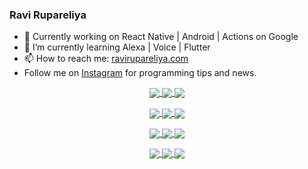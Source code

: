### Ravi Rupareliya

- 🔭 Currently working on React Native | Android | Actions on Google
- 🌱 I’m currently learning Alexa | Voice | Flutter
- 📫 How to reach me: [ravirupareliya.com](https://ravirupareliya.com)
- Follow me on [Instagram](https://www.instagram.com/ravi.rupareliya/) for programming tips and news.

<a href="https://www.instagram.com/ravi.rupareliya/" target="_blank">
<!-- insta-feed:START-->
<p align="center">
<img align="center" src=https://scontent-atl3-1.cdninstagram.com/v/t51.2885-15/e35/s150x150/119738360_171946631175661_8308691936849414239_n.jpg?_nc_ht=scontent-atl3-1.cdninstagram.com&_nc_cat=101&_nc_ohc=Dh6inCLMxkoAX9sZGVN&_nc_tp=15&oh=85e5d98b75190c25c9fe5dd57e2c04f1&oe=5F9F635D />
<img align="center" src=https://scontent-atl3-1.cdninstagram.com/v/t51.2885-15/e35/s150x150/119471335_3325605627530848_5783608158621298966_n.jpg?_nc_ht=scontent-atl3-1.cdninstagram.com&_nc_cat=104&_nc_ohc=5gAGTuV35doAX893OgU&_nc_tp=15&oh=3decdfafb015fdad6244b305bde36514&oe=5F9FE001 />
<img align="center" src=https://scontent-atl3-1.cdninstagram.com/v/t51.2885-15/e35/s150x150/118735524_155532192843864_2438830621806811548_n.jpg?_nc_ht=scontent-atl3-1.cdninstagram.com&_nc_cat=100&_nc_ohc=SJjbWgOWDVkAX-_QEi0&_nc_tp=15&oh=3621692fed7b72a0cd979b09f1ba20b1&oe=5F9DAC6E />
</p>
<p align="center">
<img align="center" src=https://scontent-atl3-1.cdninstagram.com/v/t51.2885-15/e35/s150x150/118358282_793232521422249_4194198869826492121_n.jpg?_nc_ht=scontent-atl3-1.cdninstagram.com&_nc_cat=109&_nc_ohc=g2uRAv5Fe6IAX-QDHg1&_nc_tp=15&oh=1f4839433cdc5815969ff64a42a31da8&oe=5F9C7D3C />
<img align="center" src=https://scontent-atl3-1.cdninstagram.com/v/t51.2885-15/e35/s150x150/118083536_653646245259286_4437462516989252087_n.jpg?_nc_ht=scontent-atl3-1.cdninstagram.com&_nc_cat=110&_nc_ohc=qGzJpj8A54IAX9rLqFE&_nc_tp=15&oh=073c23ebbf7636246ebf0956a9a266a2&oe=5F9CECDC />
<img align="center" src=https://scontent-atl3-1.cdninstagram.com/v/t51.2885-15/e35/s150x150/118175330_604822603490734_6882222491011634628_n.jpg?_nc_ht=scontent-atl3-1.cdninstagram.com&_nc_cat=110&_nc_ohc=CN8mw_l58TEAX-IAAqp&_nc_tp=15&oh=7b74129751652870d0a9a97aff87bd8d&oe=5F9F1677 />
</p>
<p align="center">
<img align="center" src=https://scontent-atl3-1.cdninstagram.com/v/t51.2885-15/e35/s150x150/117801930_118850686597100_8281062695853943386_n.jpg?_nc_ht=scontent-atl3-1.cdninstagram.com&_nc_cat=108&_nc_ohc=8Z_bxCa0PNcAX_xRUXi&_nc_tp=15&oh=34eec26061fd1c833b34f9f5bd227000&oe=5F9F8840 />
<img align="center" src=https://scontent-atl3-1.cdninstagram.com/v/t51.2885-15/e35/s150x150/117867292_2771207523148452_3241414180657952736_n.jpg?_nc_ht=scontent-atl3-1.cdninstagram.com&_nc_cat=100&_nc_ohc=wE1CYjKYKxYAX9dwmUE&_nc_tp=15&oh=d2500c85ac273934643e9496af92593e&oe=5F9F20A1 />
<img align="center" src=https://scontent-atl3-1.cdninstagram.com/v/t51.2885-15/e35/s150x150/117931678_793632161399712_7562658963115355616_n.jpg?_nc_ht=scontent-atl3-1.cdninstagram.com&_nc_cat=100&_nc_ohc=RvtxQ2XMj3UAX_F3pUb&_nc_tp=15&oh=520d7bf8bc475e81578f6de9071156bb&oe=5F9D2BB7 />
</p>
<p align="center">
<img align="center" src=https://scontent-atl3-1.cdninstagram.com/v/t51.2885-15/e35/s150x150/117747115_220949032661980_1081920512424702093_n.jpg?_nc_ht=scontent-atl3-1.cdninstagram.com&_nc_cat=104&_nc_ohc=COXOdvz2JzUAX_BV3W4&_nc_tp=15&oh=49c3bf882e0baa44041651d953b443fd&oe=5F9E9816 />
<img align="center" src=https://scontent-atl3-1.cdninstagram.com/v/t51.2885-15/e35/s150x150/117564950_167171931547080_7523565149947571776_n.jpg?_nc_ht=scontent-atl3-1.cdninstagram.com&_nc_cat=100&_nc_ohc=Jn_6EviRNuEAX-RH9Av&_nc_tp=15&oh=06eaac8cfacd594942a2f964cc08e4f9&oe=5F9DC85D />
<img align="center" src=https://scontent-atl3-1.cdninstagram.com/v/t51.2885-15/e35/s150x150/117307859_603477283647910_4747232603067507655_n.jpg?_nc_ht=scontent-atl3-1.cdninstagram.com&_nc_cat=110&_nc_ohc=tIXOCMGqLJkAX_ter0O&_nc_tp=15&oh=6ce4840832ba42978131f6b8dda2ae98&oe=5F9CD704 />
</p>

<!-- insta-feed:END-->
</a>
